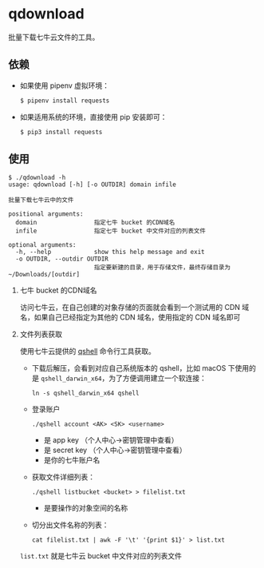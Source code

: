 # qdownload

批量下载七牛云文件的工具。

## 依赖

- 如果使用 pipenv 虚拟环境：

    ```sh
    $ pipenv install requests
    ```

- 如果适用系统的环境，直接使用 pip 安装即可：

    ```sh
    $ pip3 install requests
    ```

## 使用

```shell
$ ./qdownload -h
usage: qdownload [-h] [-o OUTDIR] domain infile

批量下载七牛云中的文件

positional arguments:
  domain                指定七牛 bucket 的CDN域名
  infile                指定七牛 bucket 中文件对应的列表文件

optional arguments:
  -h, --help            show this help message and exit
  -o OUTDIR, --outdir OUTDIR
                        指定要新建的目录，用于存储文件，最终存储目录为 ~/Downloads/[outdir]
```

1. 七牛 bucket 的CDN域名

    访问七牛云，在自己创建的对象存储的页面就会看到一个测试用的 CDN 域名，如果自己已经指定为其他的 CDN 域名，使用指定的 CDN 域名即可

2. 文件列表获取

    使用七牛云提供的 [qshell](https://developer.qiniu.com/kodo/tools/1302/qshell) 命令行工具获取。

    - 下载后解压，会看到对应自己系统版本的 qshell，比如 macOS 下使用的是 `qshell_darwin_x64`，为了方便调用建立一个软连接：

        ```Shell
        ln -s qshell_darwin_x64 qshell
        ```

    - 登录账户

        ```Shell
        ./qshell account <AK> <SK> <username>
        ```

        - <AK> 是 app key （个人中心->密钥管理中查看）
        - <SK> 是 secret key （个人中心->密钥管理中查看）
        - <username> 是你的七牛账户名

    - 获取文件详细列表：

        ```Shell
        ./qshell listbucket <bucket> > filelist.txt
        ```

        - <bucket> 是要操作的对象空间的名称

    - 切分出文件名称的列表：

        ```Shell
        cat filelist.txt | awk -F '\t' '{print $1}' > list.txt
        ```

    `list.txt` 就是七牛云 bucket 中文件对应的列表文件
